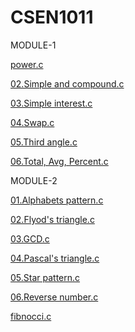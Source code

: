 # CSEN1011

 MODULE-1

[power.c](https://github.com/majjisameera/CSEN1011/blob/1d2b2d634e9c8f58ab1f8b1525c3cc1237628e0f/Module-1/power.c)<br />

[02.Simple and compound.c](simpleandcompound.c)

[03.Simple interest.c](simpleinterest.c)

[04.Swap.c](swap.c)

[05.Third angle.c](thirdangle.c)

[06.Total, Avg, Percent.c](total,avg,percent.c)




MODULE-2

[01.Alphabets pattern.c](alphabets.c)

[02.Flyod's triangle.c](floyd.c)

[03.GCD.c](gcd.c)

[04.Pascal's triangle.c](pascaltraiangle.c)

[05.Star pattern.c](pattern.c)

[06.Reverse number.c](reversenum.c)

[fibnocci.c](FibonacciSum.c)
